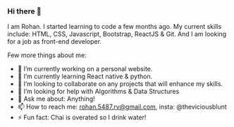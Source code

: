 ### Hi there 👋

I am Rohan. I started learning to code a few months ago. 
My current skills include: HTML, CSS, Javascript, Bootstrap, ReactJS & Git.
And I am looking for a job as front-end developer.

Few more things about me:

- 🔭 I’m currently working on a personal website.
- 🌱 I’m currently learning React native & python.
- 👯 I’m looking to collaborate on any projects that will enhance my skills.
- 🤔 I’m looking for help with Algorithms & Data Structures 
- 💬 Ask me about: Anything!
- 📫 How to reach me: rohan.5487.rv@gmail.com, insta: @theviciousblunt
- ⚡ Fun fact: Chai is overated so I drink water!
